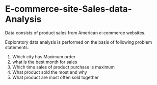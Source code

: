 # E-commerce-site-Sales-data-Analysis
Data consists of product sales from American e-commerce websites. 

Exploratory data analysis is performed on the basis of following problem statements:
1. Which city has Maximum order
2. what is the best month for sales
3. Which time sales of product  purchase is maximum
4. What product sold the most and why
5. What product are most often sold together
